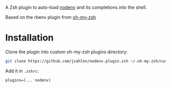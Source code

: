 A Zsh plugin to auto-load [nodenv](https://github.com/nodenv/nodenv) and its completions into the shell.

Based on the rbenv plugin from [oh-my-zsh](https://github.com/robbyrussell/oh-my-zsh)

# Installation

Clone the plugin into custom oh-my-zsh plugins directory:
```sh
git clone https://github.com/jsahlen/nodenv.plugin.zsh ~/.oh-my-zsh/custom/plugins/nodenv
```

Add it in `.zshrc`:
```
plugins=(... nodenv)
```
